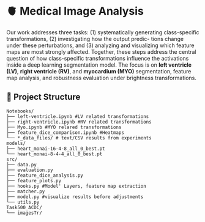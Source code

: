 # 🫀 Medical Image Analysis
Our work addresses three tasks: (1) systematically generating class-specific transformations, (2) investigating how the output predic-
tions change under these perturbations, and (3) analyzing and visualizing which feature maps are most strongly affected. Together, these steps address the central question of how class-specific transformations influence the activations inside a deep learning segmentation model. The focus is on **left ventricle (LV)**, **right ventricle (RV)**, and **myocardium (MYO)** segmentation, feature map analysis, and robustness evaluation under brightness transformations.
## 📂 Project Structure
```text
Notebooks/
├── left-ventricle.ipynb #LV related transformations
├── right-ventricle.ipynb #RV related transformations
├── Myo.ipynb #MYO relared transformations
├── feature_dice_comparison.ipynb #Heatmaps
└── *_data_files/ # text/CSV results from experiments
models/
├── heart_monai-16-4-8_all_0_best.pt
└── heart_monai-8-4-4_all_0_best.pt
src/
├── data.py
├── evaluation.py
├── feature_dice_analysis.py
├── feature_plots.py
├── hooks.py #Model' Layers, feature map extraction
├── matcher.py
├── model.py #visualize results before adjustments
└── utils.py
Task500_ACDC/
└── imagesTr/ 
```
